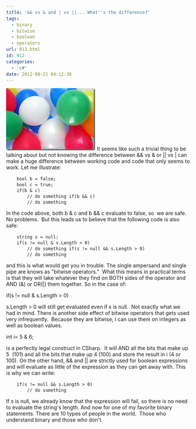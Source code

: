 ```yaml
---
title: '&& vs & and | vs ||... What''s the difference?'
tags:
  - binary
  - bitwise
  - boolean
  - operators
url: 912.html
id: 912
categories:
  - 'c#'
date: 2012-08-21 04:12:38
---
```


![color-01](/uploads/2009/03/color-01.jpg) It seems like such a trivial thing to be talking about but not knowing the difference between && vs & or || vs | can make a huge difference between working code and code that only seems to work. Let me illustrate:

        bool b = false;
        bool c = true;
        if(b & c)
            // do something if(b && c)
            // do something 

In the code above, both b & c and b && c evaluate to false, so  we are safe.  No problems.  But this leads us to believe that the following code is also safe:

        string s = null;
        if(s != null & s.Length > 0)
            // do something if(s != null && s.Length > 0)
            // do something 

[](//11011.net/software/vspaste)and this is what would get you in trouble. The single ampersand and single pipe are knows as "bitwise operators."  What this means in practical terms is that they will take whatever they find on BOTH sides of the operator and AND (&) or OR(|) them together. So in the case of:

if(s != null & s.Length > 0)

[](//11011.net/software/vspaste)s.Length > 0 will still get evaluated even if s is null.  Not exactly what we had in mind. There is another side effect of bitwise operators that gets used very infrequently.  Because they are bitwise, I can use them on integers as well as boolean values.

int i= 5 & 6;

[](//11011.net/software/vspaste)is a perfectly legal construct in CSharp.  It will AND all the bits that make up 5  (101) and all the bits that make up 4 (100) and store the result in i (4 or 100). On the other hand, && and || are strictly used for boolean expressions and will evaluate as little of the expression as they can get away with. This is why we can write:

        if(s != null && s.Length > 0)
            // do something 

If s is null, we already know that the expression will fail, so there is no need to evaluate the string's length. And now for one of my favorite binary statements. There are 10 types of people in the world.  Those who understand binary and those who don't.
